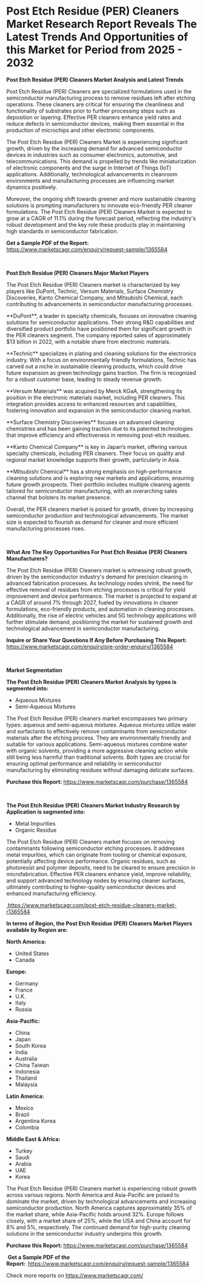 <p><h1>Post Etch Residue (PER) Cleaners Market Research Report Reveals The Latest Trends And Opportunities of this Market for Period from 2025 - 2032</h1></p><p><strong>Post Etch Residue (PER) Cleaners Market Analysis and Latest Trends</strong></p>
<p><p>Post Etch Residue (PER) Cleaners are specialized formulations used in the semiconductor manufacturing process to remove residues left after etching operations. These cleaners are critical for ensuring the cleanliness and functionality of substrates prior to further processing steps such as deposition or layering. Effective PER cleaners enhance yield rates and reduce defects in semiconductor devices, making them essential in the production of microchips and other electronic components.</p><p>The Post Etch Residue (PER) Cleaners Market is experiencing significant growth, driven by the increasing demand for advanced semiconductor devices in industries such as consumer electronics, automotive, and telecommunications. This demand is propelled by trends like miniaturization of electronic components and the surge in Internet of Things (IoT) applications. Additionally, technological advancements in cleanroom environments and manufacturing processes are influencing market dynamics positively.</p><p>Moreover, the ongoing shift towards greener and more sustainable cleaning solutions is prompting manufacturers to innovate eco-friendly PER cleaner formulations. The Post Etch Residue (PER) Cleaners Market is expected to grow at a CAGR of 11.1% during the forecast period, reflecting the industry's robust development and the key role these products play in maintaining high standards in semiconductor fabrication.</p></p>
<p><strong>Get a Sample PDF of the Report:&nbsp;</strong> <a href="https://www.marketscagr.com/enquiry/request-sample/1365584?utm_campaign=2265&utm_medium=2&utm_source=Github&utm_content=ia&utm_term=01022025&utm_id=post-etch-residue-per-cleaners">https://www.marketscagr.com/enquiry/request-sample/1365584</a></p>
<p>&nbsp;</p>
<p><strong>Post Etch Residue (PER) Cleaners Major Market Players</strong></p>
<p><p>The Post Etch Residue (PER) Cleaners market is characterized by key players like DuPont, Technic, Versum Materials, Surface Chemistry Discoveries, Kanto Chemical Company, and Mitsubishi Chemical, each contributing to advancements in semiconductor manufacturing processes.</p><p>**DuPont**, a leader in specialty chemicals, focuses on innovative cleaning solutions for semiconductor applications. Their strong R&D capabilities and diversified product portfolio have positioned them for significant growth in the PER cleaners segment. The company reported sales of approximately $13 billion in 2022, with a notable share from electronic materials.</p><p>**Technic** specializes in plating and cleaning solutions for the electronics industry. With a focus on environmentally friendly formulations, Technic has carved out a niche in sustainable cleaning products, which could drive future expansion as green technology gains traction. The firm is recognized for a robust customer base, leading to steady revenue growth.</p><p>**Versum Materials** was acquired by Merck KGaA, strengthening its position in the electronic materials market, including PER cleaners. This integration provides access to enhanced resources and capabilities, fostering innovation and expansion in the semiconductor cleaning market.</p><p>**Surface Chemistry Discoveries** focuses on advanced cleaning chemistries and has been gaining traction due to its patented technologies that improve efficiency and effectiveness in removing post-etch residues.</p><p>**Kanto Chemical Company** is key in Japan’s market, offering various specialty chemicals, including PER cleaners. Their focus on quality and regional market knowledge supports their growth, particularly in Asia.</p><p>**Mitsubishi Chemical** has a strong emphasis on high-performance cleaning solutions and is exploring new markets and applications, ensuring future growth prospects. Their portfolio includes multiple cleaning agents tailored for semiconductor manufacturing, with an overarching sales channel that bolsters its market presence.</p><p>Overall, the PER cleaners market is poised for growth, driven by increasing semiconductor production and technological advancements. The market size is expected to flourish as demand for cleaner and more efficient manufacturing processes rises.</p></p>
<p>&nbsp;</p>
<p><strong>What Are The Key Opportunities For Post Etch Residue (PER) Cleaners Manufacturers?</strong></p>
<p><p>The Post Etch Residue (PER) Cleaners market is witnessing robust growth, driven by the semiconductor industry's demand for precision cleaning in advanced fabrication processes. As technology nodes shrink, the need for effective removal of residues from etching processes is critical for yield improvement and device performance. The market is projected to expand at a CAGR of around 7% through 2027, fueled by innovations in cleaner formulations, eco-friendly products, and automation in cleaning processes. Additionally, the rise of electric vehicles and 5G technology applications will further stimulate demand, positioning the market for sustained growth and technological advancement in semiconductor manufacturing.</p></p>
<p><strong>Inquire or Share Your Questions If Any Before Purchasing This Report:</strong> <a href="https://www.marketscagr.com/enquiry/pre-order-enquiry/1365584?utm_campaign=2265&utm_medium=2&utm_source=Github&utm_content=ia&utm_term=01022025&utm_id=post-etch-residue-per-cleaners">https://www.marketscagr.com/enquiry/pre-order-enquiry/1365584</a></p>
<p>&nbsp;</p>
<p><strong>Market Segmentation</strong></p>
<p><strong>The Post Etch Residue (PER) Cleaners Market Analysis by types is segmented into:</strong></p>
<p><ul><li>Aqueous Mixtures</li><li>Semi-Aqueous Mixtures</li></ul></p>
<p><p>The Post Etch Residue (PER) cleaners market encompasses two primary types: aqueous and semi-aqueous mixtures. Aqueous mixtures utilize water and surfactants to effectively remove contaminants from semiconductor materials after the etching process. They are environmentally friendly and suitable for various applications. Semi-aqueous mixtures combine water with organic solvents, providing a more aggressive cleaning action while still being less harmful than traditional solvents. Both types are crucial for ensuring optimal performance and reliability in semiconductor manufacturing by eliminating residues without damaging delicate surfaces.</p></p>
<p><strong>Purchase this Report:&nbsp;</strong><a href="https://www.marketscagr.com/purchase/1365584?utm_campaign=2265&utm_medium=2&utm_source=Github&utm_content=ia&utm_term=01022025&utm_id=post-etch-residue-per-cleaners">https://www.marketscagr.com/purchase/1365584</a></p>
<p>&nbsp;</p>
<p><strong>The Post Etch Residue (PER) Cleaners Market Industry Research by Application is segmented into:</strong></p>
<p><ul><li>Metal Impurities</li><li>Organic Residue</li></ul></p>
<p><p>The Post Etch Residue (PER) Cleaners market focuses on removing contaminants following semiconductor etching processes. It addresses metal impurities, which can originate from tooling or chemical exposure, potentially affecting device performance. Organic residues, such as photoresist and polymer deposits, need to be cleared to ensure precision in microfabrication. Effective PER cleaners enhance yield, improve reliability, and support advanced technology nodes by ensuring cleaner surfaces, ultimately contributing to higher-quality semiconductor devices and enhanced manufacturing efficiency.</p></p>
<p><a href="https://www.marketscagr.com/post-etch-residue-cleaners-market-r1365584?utm_campaign=2265&utm_medium=2&utm_source=Github&utm_content=ia&utm_term=01022025&utm_id=post-etch-residue-per-cleaners">&nbsp;https://www.marketscagr.com/post-etch-residue-cleaners-market-r1365584</a></p>
<p><strong>In terms of Region, the Post Etch Residue (PER) Cleaners Market Players available by Region are:</strong></p>
<p>
    <p> <strong> North America: </strong>
        <ul>
            <li>United States</li>
            <li>Canada</li>
        </ul>
        </p> 
    <p> <strong> Europe: </strong>
        <ul>
            <li>Germany</li>
            <li>France</li>
            <li>U.K.</li>
            <li>Italy</li>
            <li>Russia</li>
        </ul>
        </p> 
    <p> <strong> Asia-Pacific: </strong>
        <ul>
            <li>China</li>
            <li>Japan</li>
            <li>South Korea</li>
            <li>India</li>
            <li>Australia</li>
            <li>China Taiwan</li>
            <li>Indonesia</li>
            <li>Thailand</li>
            <li>Malaysia</li>
        </ul>
        </p> 
    <p> <strong> Latin America: </strong>
        <ul>
            <li>Mexico</li>
            <li>Brazil</li>
            <li>Argentina Korea</li>
            <li>Colombia</li>
        </ul>
        </p> 
    <p> <strong> Middle East & Africa: </strong>
        <ul>
            <li>Turkey</li>
            <li>Saudi</li>
            <li>Arabia</li>
            <li>UAE</li>
            <li>Korea</li>
        </ul>
    </p>
    </p>
<p><p>The Post Etch Residue (PER) Cleaners market is experiencing robust growth across various regions. North America and Asia-Pacific are poised to dominate the market, driven by technological advancements and increasing semiconductor production. North America captures approximately 35% of the market share, while Asia-Pacific holds around 32%. Europe follows closely, with a market share of 25%, while the USA and China account for 8% and 5%, respectively. The continued demand for high-purity cleaning solutions in the semiconductor industry underpins this growth.</p></p>
<p><strong>Purchase this Report: </strong><a href="https://www.marketscagr.com/purchase/1365584?utm_campaign=2265&utm_medium=2&utm_source=Github&utm_content=ia&utm_term=01022025&utm_id=post-etch-residue-per-cleaners">https://www.marketscagr.com/purchase/1365584</a></p>
<p>&nbsp;<strong>Get a Sample PDF of the Report:&nbsp;&nbsp;</strong><a href="https://www.marketscagr.com/enquiry/request-sample/1365584?utm_campaign=2265&utm_medium=2&utm_source=Github&utm_content=ia&utm_term=01022025&utm_id=post-etch-residue-per-cleaners">https://www.marketscagr.com/enquiry/request-sample/1365584</a></p>
<p><strong></strong></p>
<p>Check more reports on <a href="https://www.marketscagr.com/?utm_campaign=2265&utm_medium=2&utm_source=Github&utm_content=ia&utm_term=01022025&utm_id=post-etch-residue-per-cleaners">https://www.marketscagr.com/</a></p>